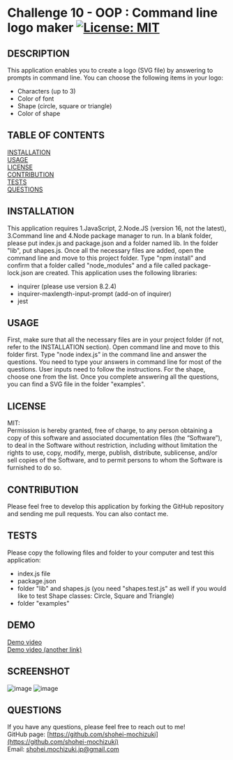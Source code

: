 # Challenge 10 - OOP : Command line logo maker [![License: MIT](https://img.shields.io/badge/License-MIT-yellow.svg)](https://opensource.org/licenses/MIT)

## DESCRIPTION 
This application enables you to create a logo (SVG file) by answering to prompts in command line. You can choose the following items in your logo:
* Characters (up to 3)
* Color of font
* Shape (circle, square or triangle)
* Color of shape 

## TABLE OF CONTENTS
[INSTALLATION](#installation)<br>
[USAGE](#usage)<br>
[LICENSE](#license)<br>
[CONTRIBUTION](#contribution)<br>
[TESTS](#tests)<br>
[QUESTIONS](#questions)

## INSTALLATION 
This application requires 1.JavaScript, 2.Node.JS (version 16, not the latest), 3.Command line and 4.Node package manager to run. In a blank folder, please put index.js and package.json and a folder named lib. In the folder "lib", put shapes.js. Once all the necessary files are added, open the command line and move to this project folder. Type "npm install" and confirm that a folder called "node_modules" and a file called package-lock.json are created. This application uses the following libraries:
* inquirer (please use version 8.2.4)
* inquirer-maxlength-input-prompt (add-on of inquirer)
* jest

## USAGE 
First, make sure that all the necessary files are in your project folder (if not, refer to the INSTALLATION section). Open command line and move to this folder first. Type "node index.js" in the command line and answer the questions. You need to type your answers in command line for most of the questions. User inputs need to follow the instructions. For the shape, choose one from the list. Once you complete answering all the questions, you can find a SVG file in the folder "examples".

## LICENSE 
MIT:<br>
Permission is hereby granted, free of charge, to any person obtaining a copy of this
software and associated documentation files (the “Software”), to deal in the Software
without restriction, including without limitation the rights to use, copy, modify,
merge, publish, distribute, sublicense, and/or sell copies of the Software, and to 
permit persons to whom the Software is furnished to do so.

## CONTRIBUTION 
Please feel free to develop this application by forking the GitHub repository and sending me pull requests. You can also contact me.

## TESTS 
Please copy the following files and folder to your computer and test this application:
* index.js file
* package.json 
* folder "lib" and shapes.js (you need "shapes.test.js" as well if you would like to test Shape classes: Circle, Square and Triangle)
* folder "examples"

## DEMO
[Demo video](https://drive.google.com/file/d/1bFFJH4LCBmu0rfOSVKYlo7GwiIxnL6NE/view)<br>
[Demo video (another link)](https://watch.screencastify.com/v/1GZoejtSfryKScVO9wTv)

## SCREENSHOT
![image](https://user-images.githubusercontent.com/121307266/218576452-db4138b6-1b2f-4dd8-8fca-d94d61a344ab.png)
![image](https://user-images.githubusercontent.com/121307266/218576529-451d26a5-d4e4-4927-a660-dcb25908ab93.png)

## QUESTIONS 
If you have any questions, please feel free to reach out to me!<br>
GitHub page: [https://github.com/shohei-mochizuki](https://github.com/shohei-mochizuki)<br>
Email: [shohei.mochizuki.jp@gmail.com](mailto:shohei.mochizuki.jp@gmail.com)

